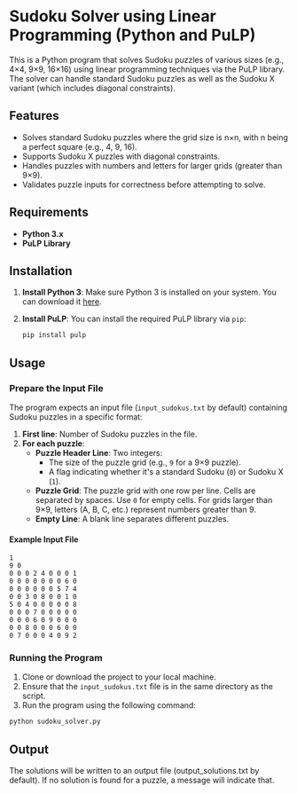 # Sudoku Solver using Linear Programming (Python and PuLP)

This is a Python program that solves Sudoku puzzles of various sizes (e.g., 4×4, 9×9, 16×16) using linear programming techniques via the PuLP library. The solver can handle standard Sudoku puzzles as well as the Sudoku X variant (which includes diagonal constraints).

## Features

- Solves standard Sudoku puzzles where the grid size is n×n,  with n being a perfect square (e.g., 4, 9, 16).
- Supports Sudoku X puzzles with diagonal constraints.
- Handles puzzles with numbers and letters for larger grids (greater than 9×9).
- Validates puzzle inputs for correctness before attempting to solve.
  
## Requirements

- **Python 3.x**
- **PuLP Library**

## Installation

1. **Install Python 3**: Make sure Python 3 is installed on your system. You can download it [here](https://www.python.org/downloads/).
2. **Install PuLP**: You can install the required PuLP library via `pip`:

    ```bash
    pip install pulp
    ```

## Usage

### Prepare the Input File

The program expects an input file (`input_sudokus.txt` by default) containing Sudoku puzzles in a specific format:

1. **First line**: Number of Sudoku puzzles in the file.
2. **For each puzzle**:
    - **Puzzle Header Line**: Two integers:
      - The size of the puzzle grid (e.g., `9` for a 9×9 puzzle).
      - A flag indicating whether it's a standard Sudoku (`0`) or Sudoku X (`1`).
    - **Puzzle Grid**: The puzzle grid with one row per line. Cells are separated by spaces. Use `0` for empty cells. For grids larger than 9×9, letters (A, B, C, etc.) represent numbers greater than 9.
    - **Empty Line**: A blank line separates different puzzles.

#### Example Input File
```plaintext
1
9 0
0 0 0 2 4 0 0 0 1
0 0 0 0 0 0 0 6 0
0 0 0 0 0 0 5 7 4
0 0 3 0 8 0 0 1 0
5 0 4 0 0 0 0 0 8
0 0 0 7 0 0 0 0 0
0 0 0 6 0 9 0 0 0
0 0 8 0 0 0 6 0 0 
0 7 0 0 0 4 0 9 2
```

### Running the Program

1. Clone or download the project to your local machine.
2. Ensure that the `input_sudokus.txt` file is in the same directory as the script.
3. Run the program using the following command:

```bash
python sudoku_solver.py
```
## Output

The solutions will be written to an output file (output_solutions.txt by default). If no solution is found for a puzzle, a message will indicate that.
